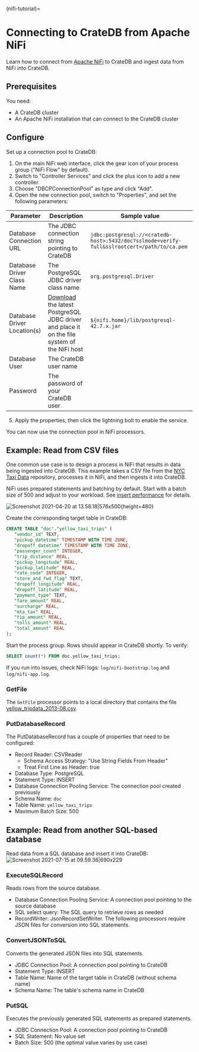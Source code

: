 (nifi-tutorial)=
# Connecting to CrateDB from Apache NiFi

Learn how to connect from [Apache NiFi](https://nifi.apache.org) to CrateDB
and ingest data from NiFi into CrateDB.

## Prerequisites
You need:
* A CrateDB cluster
* An Apache NiFi installation that can connect to the CrateDB cluster

## Configure
Set up a connection pool to CrateDB:
1. On the main NiFi web interface, click the gear icon of your process group ("NiFi Flow" by default).
2. Switch to "Controller Services" and click the plus icon to add a new controller.
3. Choose "DBCPConnectionPool" as type and click "Add".
4. Open the new connection pool, switch to "Properties", and set the following parameters:

| Parameter                  | Description                                                                                                                            | Sample value                                                                                  |
| -------------------------- |----------------------------------------------------------------------------------------------------------------------------------------|-----------------------------------------------------------------------------------------------|
| Database Connection URL    | The JDBC connection string pointing to CrateDB                                                                                         | `jdbc:postgresql://<cratedb-host>:5432/doc?sslmode=verify-full&sslrootcert=/path/to/ca.pem`   |
| Database Driver Class Name | The PostgreSQL JDBC driver class name                                                                                                  | `org.postgresql.Driver`                                                                       |
| Database Driver Location(s)| [Download](https://jdbc.postgresql.org/download/) the latest PostgreSQL JDBC driver and place it on the file system of the NiFi host   | `${nifi.home}/lib/postgresql-42.7.x.jar`                                                      |
| Database User              | The CrateDB user name                                                                                                                  |                                                                                               |
| Password                   | The password of your CrateDB user                                                                                                      |                                                                                               |

5. Apply the properties, then click the lightning bolt to enable the service.

You can now use the connection pool in NiFi processors.

## Example: Read from CSV files
One common use case is to design a process in NiFi that results in data being
ingested into CrateDB. This example takes a CSV file from the
[NYC Taxi Data](https://github.com/toddwschneider/nyc-taxi-data) repository,
processes it in NiFi, and then ingests it into CrateDB.

NiFi uses prepared statements and batching by default. Start with a batch size
of 500 and adjust to your workload. See [insert performance] for details.

![Screenshot 2021-04-20 at 13.58.18|576x500](https://us1.discourse-cdn.com/flex020/uploads/crate/original/1X/474e6e5a44eb5df4928599e23b3ca2a00392b56f.png){height=480} 

Create the corresponding target table in CrateDB:

```sql
CREATE TABLE "doc"."yellow_taxi_trips" (
   "vendor_id" TEXT,
   "pickup_datetime" TIMESTAMP WITH TIME ZONE,
   "dropoff_datetime" TIMESTAMP WITH TIME ZONE,
   "passenger_count" INTEGER,
   "trip_distance" REAL,
   "pickup_longitude" REAL,
   "pickup_latitude" REAL,
   "rate_code" INTEGER,
   "store_and_fwd_flag" TEXT,
   "dropoff_longitude" REAL,
   "dropoff_latitude" REAL,
   "payment_type" TEXT,
   "fare_amount" REAL,
   "surcharge" REAL,
   "mta_tax" REAL,
   "tip_amount" REAL,
   "tolls_amount" REAL,
   "total_amount" REAL
);
```

Start the process group. Rows should appear in CrateDB shortly. To verify:

```sql
SELECT count(*) FROM doc.yellow_taxi_trips;
```
If you run into issues, check NiFi logs: `log/nifi-bootstrap.log` and
`log/nifi-app.log`.

### GetFile
The `GetFile` processor points to a local directory that contains the file [yellow_tripdata_2013-08.csv](https://s3.amazonaws.com/nyc-tlc/trip+data/yellow_tripdata_2013-08.csv).

### PutDatabaseRecord
The PutDatabaseRecord has a couple of properties that need to be configured:
* Record Reader: CSVReader
  * Schema Access Strategy: "Use String Fields From Header"
  * Treat First Line as Header: true
* Database Type: PostgreSQL
* Statement Type: INSERT
* Database Connection Pooling Service: The connection pool created previously
* Schema Name: `doc`
* Table Name: `yellow_taxi_trips`
* Maximum Batch Size: 500

## Example: Read from another SQL-based database
Read data from a SQL database and insert it into CrateDB:
![Screenshot 2021-07-15 at 09.59.36|690x229](https://us1.discourse-cdn.com/flex020/uploads/crate/original/1X/ee51baa35eddf540838d7d784cb433a1e16e1b02.png)

### ExecuteSQLRecord
Reads rows from the source database.
* Database Connection Pooling Service: A connection pool pointing to the source database
* SQL select query: The SQL query to retrieve rows as needed
* RecordWriter: JsonRecordSetWriter. The following processors require JSON files for conversion into SQL statements.

### ConvertJSONToSQL
Converts the generated JSON files into SQL statements.
* JDBC Connection Pool: A connection pool pointing to CrateDB
* Statement Type: INSERT
* Table Name: Name of the target table in CrateDB (without schema name)
* Schema Name: The table's schema name in CrateDB

### PutSQL
Executes the previously generated SQL statements as prepared statements.
* JDBC Connection Pool: A connection pool pointing to CrateDB
* SQL Statement: No value set
* Batch Size: 500 (the optimal value varies by use case)


[insert performance]: https://crate.io/docs/crate/howtos/en/latest/performance/inserts/index.html

